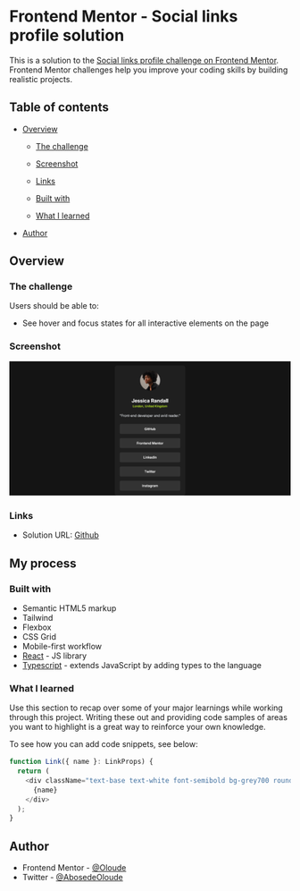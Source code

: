 # Frontend Mentor - Social links profile solution

This is a solution to the [Social links profile challenge on Frontend Mentor](https://www.frontendmentor.io/challenges/social-links-profile-UG32l9m6dQ). Frontend Mentor challenges help you improve your coding skills by building realistic projects.

## Table of contents

- [Overview](#overview)

  - [The challenge](#the-challenge)
  - [Screenshot](#screenshot)
  - [Links](#links)

  - [Built with](#built-with)
  - [What I learned](#what-i-learned)

- [Author](#author)

## Overview

### The challenge

Users should be able to:

- See hover and focus states for all interactive elements on the page

### Screenshot

![Social Links Profile Preview](./public/social-links-profile-preview.png)

### Links

- Solution URL: [Github](https://github.com/oloude)

## My process

### Built with

- Semantic HTML5 markup
- Tailwind
- Flexbox
- CSS Grid
- Mobile-first workflow
- [React](https://reactjs.org/) - JS library
- [Typescript](https://www.typescriptlang.org/) - extends JavaScript by adding types to the language

### What I learned

Use this section to recap over some of your major learnings while working through this project. Writing these out and providing code samples of areas you want to highlight is a great way to reinforce your own knowledge.

To see how you can add code snippets, see below:

```js
function Link({ name }: LinkProps) {
  return (
    <div className="text-base text-white font-semibold bg-grey700 rounded-md py-3 text-center hover:bg-green hover:text-grey900">
      {name}
    </div>
  );
}
```

## Author

- Frontend Mentor - [@Oloude](https://www.frontendmentor.io/profile/Oloude)
- Twitter - [@AbosedeOloude](https://www.twitter.com/AbosedeOloude)
